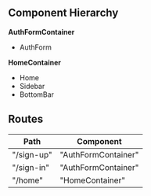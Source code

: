 ## Component Hierarchy

**AuthFormContainer**
 - AuthForm

**HomeContainer**
  - Home
  - Sidebar
  - BottomBar

## Routes

|Path   | Component   |
|-------|-------------|
| "/sign-up" | "AuthFormContainer" |
| "/sign-in" | "AuthFormContainer" |
| "/home" | "HomeContainer" |

